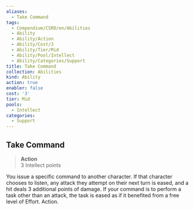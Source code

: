 ```yaml
---
aliases:
  - Take Command
tags:
  - Compendium/CSRD/en/Abilities
  - Ability
  - Ability/Action
  - Ability/Cost/3
  - Ability/Tier/Mid
  - Ability/Pool/Intellect
  - Ability/Categories/Support
title: Take Command
collection: Abilities
kind: Ability
action: true
enabler: false
cost: '3'
tier: Mid
pools:
  - Intellect
categories:
  - Support
---
```

## Take Command  
>**Action**  
>3 Intellect points
  
You issue a specific command to another character. If that character chooses to listen, any attack they attempt on their next turn is eased, and a hit deals 3 additional points of damage. If your command is to perform a task other than an attack, the task is eased as if it benefited from a free level of Effort. Action.